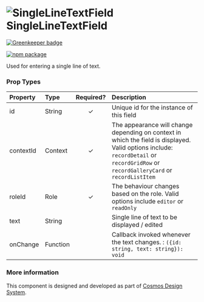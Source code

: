 # ![SingleLineTextField](https://user-images.githubusercontent.com/44801418/48109583-9c3e0d80-e27a-11e8-947b-0a44998bc403.png) SingleLineTextField

[![Greenkeeper badge](https://badges.greenkeeper.io/entercosmos/single-line-text-field.svg)](https://greenkeeper.io/)

[![npm package][npm-badge]][npm]

Used for entering a single line of text.

### Prop Types

| Property | Type | Required? | Description |
|:---|:---|:---:|:---|
| id | String | ✓ | Unique id for the instance of this field |
| contextId | Context | ✓ | The appearance will change depending on context in which the field is displayed. Valid options include: `recordDetail` or `recordGridRow` or `recordGalleryCard` or `recordListItem` |
| roleId | Role | ✓ | The behaviour changes based on the role. Valid options include `editor` or `readOnly` |
| text | String |  | Single line of text to be displayed / edited |
| onChange | Function |  | Callback invoked whenever the text changes. : `({id: string, text: string}): void` |

### More information

This component is designed and developed as part of [Cosmos Design System][cmds]. 

[cmds]: https://github.com/entercosmos/cosmos
[npm-badge]: https://img.shields.io/npm/v/@cmds/single-line-text-field.svg
[npm]: https://www.npmjs.org/@cmds/single-line-text-field

